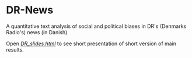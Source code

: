 # DR-News

A quantitative text analysis of social and political biases in DR's (Denmarks Radio's) news (in Danish)

Open [*DR_slides.html*](DR_slides.html) to see short presentation of short version of main results.
